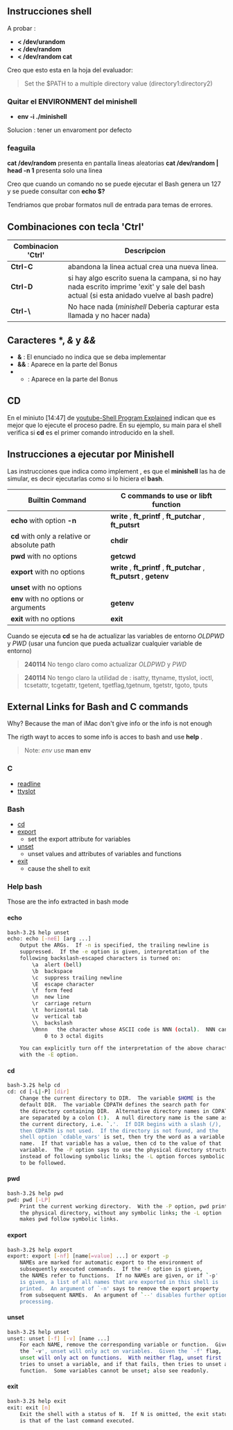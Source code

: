 ## Instrucciones shell

A probar :

- **< /dev/urandom** 
- **< /dev/random**
- **< /dev/random cat**

Creo que esto esta en la hoja del evaluador:

> Set the $PATH to a multiple directory value (directory1:directory2)

### Quitar el ENVIRONMENT del minishell

- **env -i ./minishell**

Solucion : tener un envaroment por defecto 

###  feaguila
**cat /dev/random** presenta en pantalla lineas aleatorias
**cat /dev/random | head -n 1** presenta solo una linea

Creo que cuando un comando no se puede ejecutar el Bash genera un 127 y se puede consultar con **echo $?** 

Tendriamos que probar formatos null de entrada para temas de errores.

## Combinaciones con tecla 'Ctrl'

| Combinacion 'Ctrl' | Descripcion |
| ------------------ | ----------------- |
| **Ctrl-C**         | abandona la linea actual crea una nueva linea. |
| **Ctrl-D**         |	si hay algo escrito suena la campana, si no hay nada escrito imprime 'exit' y sale del bash actual (si esta anidado vuelve al bash padre) |
| **Ctrl-\\**         |  No hace nada (*minishell* Deberia capturar esta llamada y no hacer nada) |

## Caracteres \*,  *&* y *&&*

- **&** : El enunciado no indica  que se deba implementar
- **&&** : Aparece en la parte del Bonus
- * : Aparece en la parte del Bonus

## CD

En el miniuto [14:47] de  [youtube-Shell Program Explained](https://www.youtube.com/watch?v=ubt-UjcQUYg) indican que es mejor que lo ejecute el proceso padre.  En su ejemplo, su main para el shell verifica si **cd** es el primer comando introducido en la shell.

## Instrucciones a ejecutar por Minishell

Las instrucciones que indica como implement , es que el **minishell** las ha de simular, es decir ejecutarlas como si lo hiciera el **bash**.

| Builtin Command | **C** commands to use or **libft** function |
| ------------------ | ----------------- |
| **echo** with option **-n** | **write** , **ft_printf** , **ft_putchar** , **ft_putsrt** |
| **cd** with only a relative or absolute path | **chdir** |
| **pwd** with no options | **getcwd** |
| **export** with no options |  **write** , **ft_printf** , **ft_putchar** , **ft_putsrt** , **getenv** |
| **unset** with no options |  |
| **env** with no options or arguments | **getenv** |
| **exit** with no options |  **exit** |

Cuando se ejecuta **cd** se ha de actualizar las variables de entorno *OLDPWD* y *PWD* (usar una funcion que pueda actualizar cualquier variable de entorno)  
> **240114** No tengo claro como actualizar  *OLDPWD* y *PWD* 

> **240114** No tengo claro la utilidad de  : isatty, ttyname, ttyslot, ioctl, tcsetattr, tcgetattr, tgetent, tgetflag,tgetnum, tgetstr, tgoto, tputs

## External Links for Bash and C commands

Why? Because the man of iMac don't give info or the info is not enough

The rigth wayt to acces to some info is acces to bash and use **help** .

> Note: *env* use **man env** 

### C

- [readline](https://man7.org/linux/man-pages/man3/readline.3.html)
- [ttyslot](https://man7.org/linux/man-pages/man3/ttyslot.3.html)

### Bash

- [cd](https://man7.org/linux/man-pages/man1/cd.1p.html)
- [export](https://www.man7.org/linux/man-pages/man1/export.1p.html)
	- set the export attribute for variables
- [unset](https://man7.org/linux/man-pages/man1/unset.1p.html)
	- unset values and attributes of variables and functions
- [exit](https://man7.org/linux/man-pages/man1/exit.1p.html)
	- cause the shell to exit

### Help bash

Those are the info extracted in bash mode

#### echo

```sh
bash-3.2$ help unset
echo: echo [-neE] [arg ...]
    Output the ARGs.  If -n is specified, the trailing newline is
    suppressed.  If the -e option is given, interpretation of the
    following backslash-escaped characters is turned on:
    	\a	alert (bell)
    	\b	backspace
    	\c	suppress trailing newline
    	\E	escape character
    	\f	form feed
    	\n	new line
    	\r	carriage return
    	\t	horizontal tab
    	\v	vertical tab
    	\\	backslash
    	\0nnn	the character whose ASCII code is NNN (octal).  NNN can be
    		0 to 3 octal digits

    You can explicitly turn off the interpretation of the above characters
    with the -E option.
```

#### cd 

```sh
bash-3.2$ help cd
cd: cd [-L|-P] [dir]
    Change the current directory to DIR.  The variable $HOME is the
    default DIR.  The variable CDPATH defines the search path for
    the directory containing DIR.  Alternative directory names in CDPATH
    are separated by a colon (:).  A null directory name is the same as
    the current directory, i.e. `.'.  If DIR begins with a slash (/),
    then CDPATH is not used.  If the directory is not found, and the
    shell option `cdable_vars' is set, then try the word as a variable
    name.  If that variable has a value, then cd to the value of that
    variable.  The -P option says to use the physical directory structure
    instead of following symbolic links; the -L option forces symbolic links
    to be followed.
```

#### pwd

```sh
bash-3.2$ help pwd
pwd: pwd [-LP]
    Print the current working directory.  With the -P option, pwd prints
    the physical directory, without any symbolic links; the -L option
    makes pwd follow symbolic links.
```

#### export

```sh
bash-3.2$ help export
export: export [-nf] [name[=value] ...] or export -p
    NAMEs are marked for automatic export to the environment of
    subsequently executed commands.  If the -f option is given,
    the NAMEs refer to functions.  If no NAMEs are given, or if `-p'
    is given, a list of all names that are exported in this shell is
    printed.  An argument of `-n' says to remove the export property
    from subsequent NAMEs.  An argument of `--' disables further option
    processing.
```

#### unset

```sh
bash-3.2$ help unset
unset: unset [-f] [-v] [name ...]
    For each NAME, remove the corresponding variable or function.  Given
    the `-v', unset will only act on variables.  Given the `-f' flag,
    unset will only act on functions.  With neither flag, unset first
    tries to unset a variable, and if that fails, then tries to unset a
    function.  Some variables cannot be unset; also see readonly.
```

#### exit

```sh
bash-3.2$ help exit
exit: exit [n]
    Exit the shell with a status of N.  If N is omitted, the exit status
    is that of the last command executed.
```



